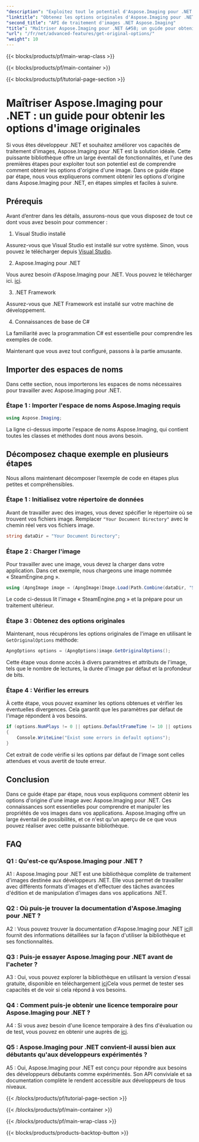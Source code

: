 ```yaml
---
"description": "Exploitez tout le potentiel d'Aspose.Imaging pour .NET grâce à notre guide étape par étape pour obtenir des options originales. Apprenez à utiliser facilement des images dans vos applications .NET."
"linktitle": "Obtenez les options originales d'Aspose.Imaging pour .NET"
"second_title": "API de traitement d'images .NET Aspose.Imaging"
"title": "Maîtriser Aspose.Imaging pour .NET &#58; un guide pour obtenir les options d'image originales"
"url": "/fr/net/advanced-features/get-original-options/"
"weight": 10
---
```


{{< blocks/products/pf/main-wrap-class >}}

{{< blocks/products/pf/main-container >}}

{{< blocks/products/pf/tutorial-page-section >}}

# Maîtriser Aspose.Imaging pour .NET : un guide pour obtenir les options d'image originales

Si vous êtes développeur .NET et souhaitez améliorer vos capacités de traitement d'images, Aspose.Imaging pour .NET est la solution idéale. Cette puissante bibliothèque offre un large éventail de fonctionnalités, et l'une des premières étapes pour exploiter tout son potentiel est de comprendre comment obtenir les options d'origine d'une image. Dans ce guide étape par étape, nous vous expliquerons comment obtenir les options d'origine dans Aspose.Imaging pour .NET, en étapes simples et faciles à suivre.

## Prérequis

Avant d’entrer dans les détails, assurons-nous que vous disposez de tout ce dont vous avez besoin pour commencer :

1. Visual Studio installé

Assurez-vous que Visual Studio est installé sur votre système. Sinon, vous pouvez le télécharger depuis [Visual Studio](https://visualstudio.microsoft.com/).

2. Aspose.Imaging pour .NET

Vous aurez besoin d'Aspose.Imaging pour .NET. Vous pouvez le télécharger ici. [ici](https://releases.aspose.com/imaging/net/).

3. .NET Framework

Assurez-vous que .NET Framework est installé sur votre machine de développement.

4. Connaissances de base de C#

La familiarité avec la programmation C# est essentielle pour comprendre les exemples de code.

Maintenant que vous avez tout configuré, passons à la partie amusante.

## Importer des espaces de noms

Dans cette section, nous importerons les espaces de noms nécessaires pour travailler avec Aspose.Imaging pour .NET.

### Étape 1 : Importer l'espace de noms Aspose.Imaging requis

```csharp
using Aspose.Imaging;
```

La ligne ci-dessus importe l'espace de noms Aspose.Imaging, qui contient toutes les classes et méthodes dont nous avons besoin.

## Décomposez chaque exemple en plusieurs étapes

Nous allons maintenant décomposer l’exemple de code en étapes plus petites et compréhensibles.

### Étape 1 : Initialisez votre répertoire de données

Avant de travailler avec des images, vous devez spécifier le répertoire où se trouvent vos fichiers image. Remplacer `"Your Document Directory"` avec le chemin réel vers vos fichiers image.

```csharp
string dataDir = "Your Document Directory";
```

### Étape 2 : Charger l'image

Pour travailler avec une image, vous devez la charger dans votre application. Dans cet exemple, nous chargeons une image nommée « SteamEngine.png ».

```csharp
using (ApngImage image = (ApngImage)Image.Load(Path.Combine(dataDir, "SteamEngine.png")))
```

Le code ci-dessus lit l'image « SteamEngine.png » et la prépare pour un traitement ultérieur.

### Étape 3 : Obtenez des options originales

Maintenant, nous récupérons les options originales de l'image en utilisant le `GetOriginalOptions` méthode:

```csharp
ApngOptions options = (ApngOptions)image.GetOriginalOptions();
```

Cette étape vous donne accès à divers paramètres et attributs de l'image, tels que le nombre de lectures, la durée d'image par défaut et la profondeur de bits.

### Étape 4 : Vérifier les erreurs

À cette étape, vous pouvez examiner les options obtenues et vérifier les éventuelles divergences. Cela garantit que les paramètres par défaut de l'image répondent à vos besoins.

```csharp
if (options.NumPlays != 0 || options.DefaultFrameTime != 10 || options.BitDepth != 8)
{
    Console.WriteLine("Exist some errors in default options");
}
```

Cet extrait de code vérifie si les options par défaut de l'image sont celles attendues et vous avertit de toute erreur.

## Conclusion

Dans ce guide étape par étape, nous vous expliquons comment obtenir les options d'origine d'une image avec Aspose.Imaging pour .NET. Ces connaissances sont essentielles pour comprendre et manipuler les propriétés de vos images dans vos applications. Aspose.Imaging offre un large éventail de possibilités, et ce n'est qu'un aperçu de ce que vous pouvez réaliser avec cette puissante bibliothèque.

## FAQ

### Q1 : Qu'est-ce qu'Aspose.Imaging pour .NET ?

A1 : Aspose.Imaging pour .NET est une bibliothèque complète de traitement d'images destinée aux développeurs .NET. Elle vous permet de travailler avec différents formats d'images et d'effectuer des tâches avancées d'édition et de manipulation d'images dans vos applications .NET.

### Q2 : Où puis-je trouver la documentation d'Aspose.Imaging pour .NET ?

A2 : Vous pouvez trouver la documentation d'Aspose.Imaging pour .NET [ici](https://reference.aspose.com/imaging/net/)Il fournit des informations détaillées sur la façon d'utiliser la bibliothèque et ses fonctionnalités.

### Q3 : Puis-je essayer Aspose.Imaging pour .NET avant de l'acheter ?

A3 : Oui, vous pouvez explorer la bibliothèque en utilisant la version d'essai gratuite, disponible en téléchargement [ici](https://releases.aspose.com/)Cela vous permet de tester ses capacités et de voir si cela répond à vos besoins.

### Q4 : Comment puis-je obtenir une licence temporaire pour Aspose.Imaging pour .NET ?

A4 : Si vous avez besoin d'une licence temporaire à des fins d'évaluation ou de test, vous pouvez en obtenir une auprès de [ici](https://purchase.aspose.com/temporary-license/).

### Q5 : Aspose.Imaging pour .NET convient-il aussi bien aux débutants qu'aux développeurs expérimentés ?

A5 : Oui, Aspose.Imaging pour .NET est conçu pour répondre aux besoins des développeurs débutants comme expérimentés. Son API conviviale et sa documentation complète le rendent accessible aux développeurs de tous niveaux.

{{< /blocks/products/pf/tutorial-page-section >}}

{{< /blocks/products/pf/main-container >}}

{{< /blocks/products/pf/main-wrap-class >}}

{{< blocks/products/products-backtop-button >}}